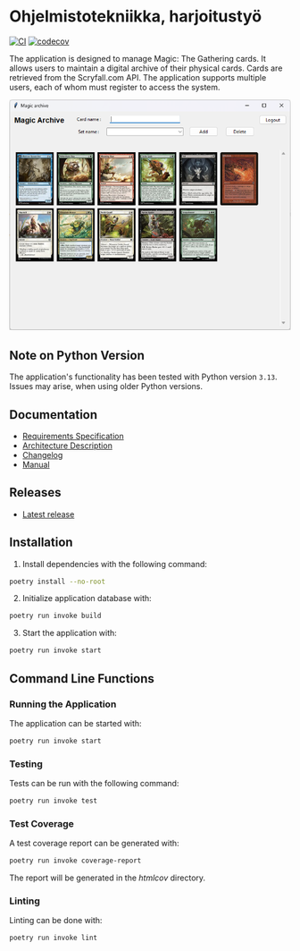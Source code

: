 # Ohjelmistotekniikka, harjoitustyö

[![CI](https://github.com/jtpcode/ot-harjoitustyo/actions/workflows/main.yml/badge.svg)](https://github.com/jtpcode/ot-harjoitustyo/actions/workflows/main.yml)
[![codecov](https://codecov.io/gh/jtpcode/ot-harjoitustyo/graph/badge.svg?token=YRY6AKKYRG)](https://codecov.io/gh/jtpcode/ot-harjoitustyo)

The application is designed to manage Magic: The Gathering cards. It allows users to maintain a digital archive of their physical cards. Cards are retrieved from the Scryfall.com API. The application supports multiple users, each of whom must register to access the system.

![](./Documentation/pics/card_view.png)

## Note on Python Version

The application's functionality has been tested with Python version `3.13`. Issues may arise, when using older Python versions.

## Documentation

- [Requirements Specification](./Documentation/requirements_specification.md)
- [Architecture Description](./Documentation/architecture.md)
- [Changelog](./Documentation/changelog.md)
- [Manual](./Documentation/manual.md)

## Releases

- [Latest release](https://github.com/jtpcode/ot-harjoitustyo/releases)

## Installation

1. Install dependencies with the following command:

```bash
poetry install --no-root
```

2. Initialize application database with:

```bash
poetry run invoke build
```

3. Start the application with:

```bash
poetry run invoke start
```

## Command Line Functions

### Running the Application

The application can be started with:

```bash
poetry run invoke start
```

### Testing

Tests can be run with the following command:

```bash
poetry run invoke test
```

### Test Coverage

A test coverage report can be generated with:

```bash
poetry run invoke coverage-report
```

The report will be generated in the *htmlcov* directory.

### Linting

Linting can be done with:

```bash
poetry run invoke lint
```

